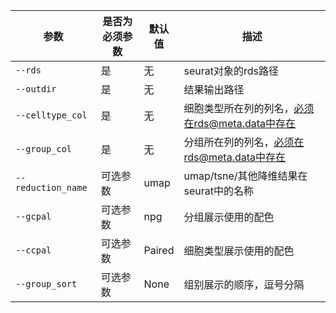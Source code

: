 | 参数               | 是否为必须参数 | 默认值 | 描述                                            |
| ------------------ | -------------- | ------ | ----------------------------------------------- |
| `--rds`            | 是             | 无     | seurat对象的rds路径                             |
| `--outdir`         | 是             | 无     | 结果输出路径                                    |
| `--celltype_col`   | 是             | 无     | 细胞类型所在列的列名，必须在rds@meta.data中存在 |
| `--group_col`      | 是             | 无     | 分组所在列的列名，必须在rds@meta.data中存在     |
| `--reduction_name` | 可选参数       | umap   | umap/tsne/其他降维结果在seurat中的名称          |
| `--gcpal`          | 可选参数       | npg    | 分组展示使用的配色                              |
| `--ccpal`          | 可选参数       | Paired | 细胞类型展示使用的配色                          |
| `--group_sort`     | 可选参数       | None   | 组别展示的顺序，逗号分隔                        |